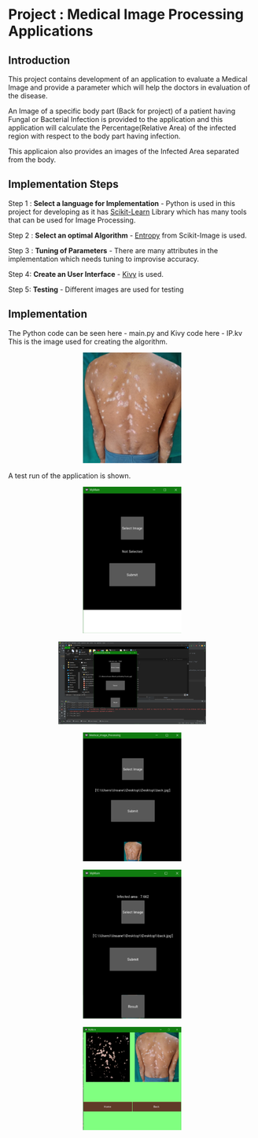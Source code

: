 # <!-- BLOG-POST-LIST:START  -->Project : Medical Image Processing Applications<!-- BLOG-POST-LIST:END  --> 

## **Introduction** 

This project contains development of an application to evaluate a Medical Image and provide a parameter which will help the doctors in evaluation of the disease.

An Image of a specific body part (Back for project) of a patient having Fungal or Bacterial Infection is provided to the application and this application will calculate the Percentage(Relative Area) of the infected region with respect to the body part having infection.

This applicaion also provides an images of the Infected Area separated from the body.

## **Implementation Steps** 

Step 1 : **Select a language for Implementation** - Python is used in this project for developing as it has [Scikit-Learn](https://scikit-learn.org/stable/) Library which has many tools that can be used for Image Processing.

Step 2 : **Select an optimal Algorithm** - [Entropy](https://scikit-image.org/docs/dev/auto_examples/filters/plot_entropy.html) from Scikit-Image is used.

Step 3 : **Tuning of Parameters** - There are many attributes in the implementation which needs tuning to improvise accuracy.

Step 4: **Create an User Interface** - [Kivy](https://kivy.org/#home) is used. 

Step 5: **Testing** -  Different images are used for testing 

## **Implementation** 
The Python code can be seen here - main.py and Kivy code here - IP.kv 
This is the image used for creating the algorithm.

<p align="center">
  <img src="https://github.com/B19EE075/Design-Project/blob/6ab09269da55fa3669f0759cc4a2b52e91a866e2/Assets/back.jpg" width="200" title="hover text">
  
</p>

A test run of the application is shown.

<p align="center">
  <img src="https://github.com/B19EE075/Design-Project/blob/f3b0809153f92181a6eb2571e8188bcded7076ba/Assets/1.png" width="200" title="hover text">

<p align="center">
  <img src="https://github.com/B19EE075/Design-Project/blob/6ab09269da55fa3669f0759cc4a2b52e91a866e2/Assets/2.png" width="300" title="hover text">

<p align="center">
  <img src="https://github.com/B19EE075/Design-Project/blob/6ab09269da55fa3669f0759cc4a2b52e91a866e2/Assets/3.png" width="200" title="hover text">

<p align="center">
  <img src="https://github.com/B19EE075/Design-Project/blob/6ab09269da55fa3669f0759cc4a2b52e91a866e2/Assets/4.png" width="200" title="hover text">

<p align="center">
  <img src="https://github.com/B19EE075/Design-Project/blob/6ab09269da55fa3669f0759cc4a2b52e91a866e2/Assets/5.png" width="200" title="hover text">
  
  
  
  
  
  
  
  
  

